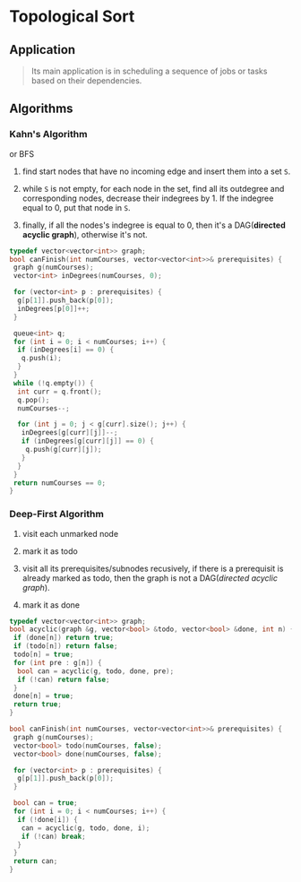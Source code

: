 # Topological Sort

## Application

> Its main application is in scheduling a sequence of jobs or tasks based on their dependencies.

## Algorithms

### Kahn's Algorithm

or BFS

 1. find start nodes that have no incoming edge and insert them into a set `S`.

 2. while `S` is not empty, for each node in the set, find all its outdegree and corresponding nodes, decrease their indegrees by 1. If the indegree equal to 0, put that node in `S`.

 3. finally, if all the nodes's indegree is equal to 0, then it's a DAG(**directed acyclic graph**), otherwise it's not.

```cpp
typedef vector<vector<int>> graph;
bool canFinish(int numCourses, vector<vector<int>>& prerequisites) {
 graph g(numCourses);
 vector<int> inDegrees(numCourses, 0);

 for (vector<int> p : prerequisites) {
  g[p[1]].push_back(p[0]);
  inDegrees[p[0]]++;
 }

 queue<int> q;
 for (int i = 0; i < numCourses; i++) {
  if (inDegrees[i] == 0) {
   q.push(i);
  }
 }
 while (!q.empty()) {
  int curr = q.front();
  q.pop();
  numCourses--;

  for (int j = 0; j < g[curr].size(); j++) {
   inDegrees[g[curr][j]]--;
   if (inDegrees[g[curr][j]] == 0) {
    q.push(g[curr][j]);
   }
  }
 }
 return numCourses == 0;
}
```

### Deep-First Algorithm

1. visit each unmarked node

2. mark it as todo

3. visit all its prerequisites/subnodes recusively, if there is a prerequisit is already marked as todo, then the graph is not a DAG(*directed acyclic graph*).

4. mark it as done

```cpp
typedef vector<vector<int>> graph;
bool acyclic(graph &g, vector<bool> &todo, vector<bool> &done, int n) {
 if (done[n]) return true;
 if (todo[n]) return false;
 todo[n] = true;
 for (int pre : g[n]) {
  bool can = acyclic(g, todo, done, pre);
  if (!can) return false;
 }
 done[n] = true;
 return true;
}

bool canFinish(int numCourses, vector<vector<int>>& prerequisites) {
 graph g(numCourses);
 vector<bool> todo(numCourses, false);
 vector<bool> done(numCourses, false);

 for (vector<int> p : prerequisites) {
  g[p[1]].push_back(p[0]);
 }

 bool can = true;
 for (int i = 0; i < numCourses; i++) {
  if (!done[i]) {
   can = acyclic(g, todo, done, i);
   if (!can) break;
  }
 }
 return can;
}
```
